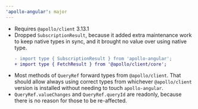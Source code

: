 ```yaml
---
'apollo-angular': major
---
```


- Requires `@apollo/client` 3.13.1
- Dropped `SubscriptionResult`, because it added extra maintenance work to
keep native types in sync, and it brought no value over using native
type.
    ```diff
    - import type { SubscriptionResult } from 'apollo-angular';
    + import type { FetchResult } from '@apollo/client/core';
    ```
- Most methods of `QueryRef` forward types from `@apollo/client`. That
should allow always using correct types from whichever `@apollo/client`
version is installed without needing to touch `apollo-angular`.
- `QueryRef.valueChanges` and `QueryRef.queryId` are readonly, because
there is no reason for those to be re-affected.

